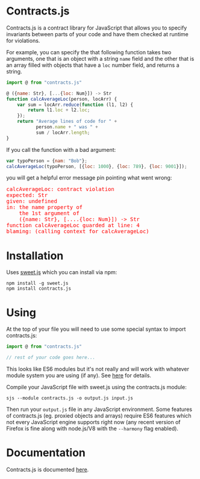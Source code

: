 # Contracts.js

Contracts.js is a contract library for JavaScript that allows you to
specify invariants between parts of your code and have them checked at
runtime for violations.

For example, you can specify the that following function takes two
arguments, one that is an object with a string `name` field and the
other that is an array filled with objects that have a `loc` number
field, and returns a string.

```js
import @ from "contracts.js"

@ ({name: Str}, [...{loc: Num}]) -> Str
function calcAverageLoc(person, locArr) {
    var sum = locArr.reduce(function (l1, l2) {
        return l1.loc + l2.loc;
    });
    return "Average lines of code for " +
           person.name + " was " +
           sum / locArr.length;
}

```

If you call the function with a bad argument:

```js
var typoPerson = {nam: "Bob"};
calcAverageLoc(typoPerson, [{loc: 1000}, {loc: 789}, {loc: 9001}]);
```

you will get a helpful error message pin pointing what went wrong:

<pre style="color:red">
calcAverageLoc: contract violation
expected: Str
given: undefined
in: the name property of
    the 1st argument of
    ({name: Str}, [....{loc: Num}]) -> Str
function calcAverageLoc guarded at line: 4
blaming: (calling context for calcAverageLoc)
</pre>

# Installation

Uses [sweet.js](http://sweetjs.org) which you can install via npm:

```
npm install -g sweet.js
npm install contracts.js
```

# Using

At the top of your file you will need to use some special syntax to
import contracts.js:

```js
import @ from "contracts.js"

// rest of your code goes here...
```

This looks like ES6 modules but it's not really and will work with
whatever module system you are using (if any). See
[here](#what-is-up-with-the-import) for details.


Compile your JavaScript file with sweet.js using the contracts.js module:

```
sjs --module contracts.js -o output.js input.js
```

Then run your `output.js` file in any JavaScript environment. Some
features of contracts.js (eg. proxied objects and arrays) require ES6
features which not every JavaScript engine supports right now (any
recent version of Firefox is fine along with node.js/V8 with the
`--harmony` flag enabled).

# Documentation

Contracts.js is documented [here]().
